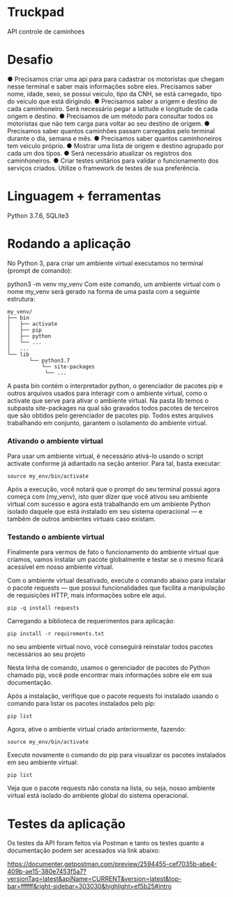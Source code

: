 # Truckpad
API controle de caminhoes


# Desafio

● Precisamos criar uma api para para cadastrar os motoristas que chegam nesse terminal e saber
mais informações sobre eles. Precisamos saber nome, idade, sexo, se possui veiculo, tipo da CNH,
se está carregado, tipo do veiculo que está dirigindo.
● Precisamos saber a origem e destino de cada caminhoneiro. Será necessário pegar a latitude e
longitude de cada origem e destino.
● Precisamos de um método para consultar todos os motoristas que não tem carga para voltar ao seu
destino de origem.
● Precisamos saber quantos caminhões passam carregados pelo terminal durante o dia, semana e
mês.
● Precisamos saber quantos caminhoneiros tem veiculo próprio.
● Mostrar uma lista de origem e destino agrupado por cada um dos tipos.
● Será necessário atualizar os registros dos caminhoneiros.
● Criar testes unitários para validar o funcionamento dos serviços criados. Utilize o framework de
testes de sua preferência.

# Linguagem + ferramentas
Python 3.7.6, SQLite3

# Rodando a aplicação
No Python 3, para criar um ambiente virtual executamos no terminal (prompt de comando):

python3 -m venv my_venv
Com este comando, um ambiente virtual com o nome my_venv será gerado na forma de uma pasta com a seguinte estrutura:
```
my_venv/
├── bin
│   ├── activate
│   ├── pip
│   ├── python
│   └── ...
│   ...
└── lib
       └── python3.7
           └── site-packages
            └── ...
```
A pasta bin contém o interpretador python, o gerenciador de pacotes pip e outros arquivos usados para interagir com o ambiente virtual, como o activate que serve para ativar o ambiente virtual. Na pasta lib temos o subpasta site-packages na qual são gravados todos pacotes de terceiros que são obtidos pelo gerenciador de pacotes pip. Todos estes arquivos trabalhando em conjunto, garantem o isolamento do ambiente virtual.

### Ativando o ambiente virtual
       
Para usar um ambiente virtual, é necessário ativá-lo usando o script activate conforme já adiantado na seção anterior. Para tal, basta executar:

```
source my_env/bin/activate
```

Após a execução, você notará que o prompt do seu terminal possui agora começa com (my_venv), isto quer dizer que você ativou seu ambiente virtual com sucesso e agora está trabalhando em um ambiente Python isolado daquele que está instalado em seu sistema operacional — e também de outros ambientes virtuais caso existam.


### Testando o ambiente virtual

Finalmente para vermos de fato o funcionamento do ambiente virtual que criamos, vamos instalar um pacote globalmente e testar se o mesmo ficará acessível em nosso ambiente virtual.

Com o ambiente virtual desativado, execute o comando abaixo para instalar o pacote requests — que possui funcionalidades que facilita a manipulação de requisições HTTP, mais informações sobre ele aqui.

```
pip -q install requests
```

Carregando a biblioteca de requerimentos para aplicação:

```
pip install -r requirements.txt 
```
no seu ambiente virtual novo, você conseguirá reinstalar todos pacotes necessários ao seu projeto


Nesta linha de comando, usamos o gerenciador de pacotes do Python chamado pip, você pode encontrar mais informações sobre ele em sua documentação.

Após a instalação, verifique que o pacote requests foi instalado usando o comando para listar os pacotes instalados pelo pip:

```
pip list
```

Agora, ative o ambiente virtual criado anteriormente, fazendo:

```
source my_env/bin/activate
```
Execute novamente o comando do pip para visualizar os pacotes instalados em seu ambiente virtual:

```
pip list
```
Veja que o pacote requests não consta na lista, ou seja, nosso ambiente virtual está isolado do ambiente global do sistema operacional.

# Testes da aplicação

Os testes da API foram feitos via Postman e tanto os testes quanto a documentação podem ser acessados via link abaixo:

https://documenter.getpostman.com/preview/2594455-cef7035b-abe4-409b-ae15-380e7453f5a7?versionTag=latest&apiName=CURRENT&version=latest&top-bar=ffffff&right-sidebar=303030&highlight=ef5b25#intro

